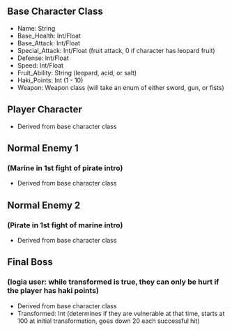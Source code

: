 ## Base Character Class
* Name: String
* Base_Health: Int/Float
* Base_Attack: Int/Float
* Special_Attack: Int/Float (fruit attack, 0 if character has leopard fruit)
* Defense: Int/Float
* Speed: Int/Float
* Fruit_Ability: String (leopard, acid, or salt) 
* Haki_Points: Int (1 - 10)
* Weapon: Weapon class (will take an enum of either sword, gun, or fists) 

## Player Character
* Derived from base character class

## Normal Enemy 1 
### (Marine in 1st fight of pirate intro)
* Derived from base character class

## Normal Enemy 2
### (Pirate in 1st fight of marine intro)
* Derived from base character class

## Final Boss 
### (logia user: while transformed is true, they can only be hurt if the player has haki points)
* Derived from base character class
* Transformed: Int (determines if they are vulnerable at that time, starts at 100 at initial transformation, goes down 20 each successful hit)